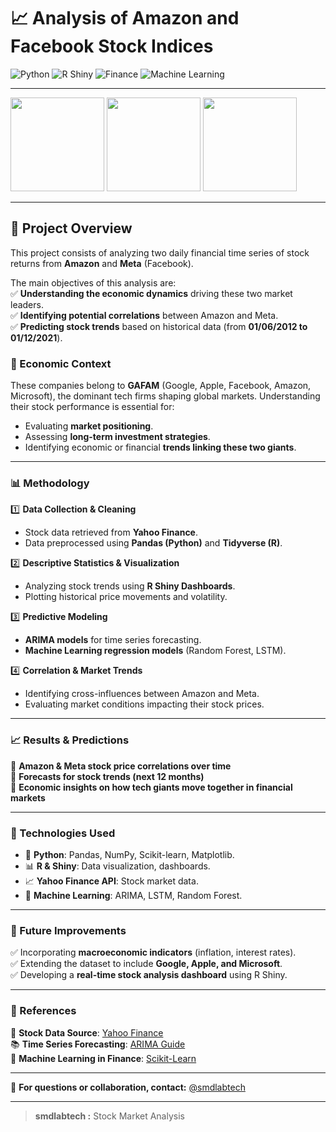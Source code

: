 # 📈 Analysis of Amazon and Facebook Stock Indices  

![Python](https://img.shields.io/badge/Python-3.8+-blue?style=flat&logo=python)
![R Shiny](https://img.shields.io/badge/R_Shiny-Dashboard-blue?style=flat&logo=r) 
![Finance](https://img.shields.io/badge/Finance-Stock%20Market-green?style=flat&logo=yahoo)
![Machine Learning](https://img.shields.io/badge/Machine_Learning-Powered-orange?style=flat&logo=ai)  

---

<p align="left"> 
    <img width="150" height="150" src="assets/img/logo_shiny.png">
    <img width="150" height="150" src="assets/img/amzn.png">
    <img width="150" height="150" src="assets/img/Meta_Inc_logo.jpg">
</p>  

---

## 📌 Project Overview  

This project consists of analyzing two daily financial time series of stock returns from **Amazon** and **Meta** (Facebook).  

The main objectives of this analysis are:  
✅ **Understanding the economic dynamics** driving these two market leaders.  
✅ **Identifying potential correlations** between Amazon and Meta.  
✅ **Predicting stock trends** based on historical data (from **01/06/2012 to 01/12/2021**).  

### 🏦 Economic Context  

These companies belong to **GAFAM** (Google, Apple, Facebook, Amazon, Microsoft), the dominant tech firms shaping global markets. Understanding their stock performance is essential for:  
- Evaluating **market positioning**.  
- Assessing **long-term investment strategies**.  
- Identifying economic or financial **trends linking these two giants**.  

---

### 📊 Methodology  

1️⃣ **Data Collection & Cleaning**  
   - Stock data retrieved from **Yahoo Finance**.  
   - Data preprocessed using **Pandas (Python)** and **Tidyverse (R)**.  

2️⃣ **Descriptive Statistics & Visualization**  
   - Analyzing stock trends using **R Shiny Dashboards**.  
   - Plotting historical price movements and volatility.  

3️⃣ **Predictive Modeling**  
   - **ARIMA models** for time series forecasting.  
   - **Machine Learning regression models** (Random Forest, LSTM).  

4️⃣ **Correlation & Market Trends**  
   - Identifying cross-influences between Amazon and Meta.  
   - Evaluating market conditions impacting their stock prices.  

---

### 📈 Results & Predictions  

🔹 **Amazon & Meta stock price correlations over time**  
🔹 **Forecasts for stock trends (next 12 months)**  
🔹 **Economic insights on how tech giants move together in financial markets**  

---

### 📌 Technologies Used  

- 🐍 **Python**: Pandas, NumPy, Scikit-learn, Matplotlib.  
- 📊 **R & Shiny**: Data visualization, dashboards.  
- 📈 **Yahoo Finance API**: Stock market data.  
- 📡 **Machine Learning**: ARIMA, LSTM, Random Forest.  

---

### 🚀 Future Improvements  

✅ Incorporating **macroeconomic indicators** (inflation, interest rates).  
✅ Extending the dataset to include **Google, Apple, and Microsoft**.  
✅ Developing a **real-time stock analysis dashboard** using R Shiny.  

---

### 📌 References  

📜 **Stock Data Source**: [Yahoo Finance](https://finance.yahoo.com/)  
📚 **Time Series Forecasting**: [ARIMA Guide](https://otexts.com/fpp3/arima.html)  
📘 **Machine Learning in Finance**: [Scikit-Learn](https://scikit-learn.org/stable/)  

---

📢 **For questions or collaboration, contact:** [@smdlabtech](https://github.com/smdlabtech)  

---
> **smdlabtech :** Stock Market Analysis
